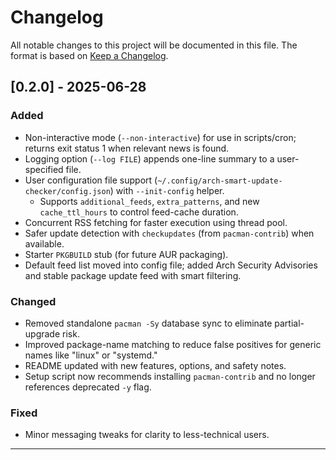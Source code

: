 # Changelog

All notable changes to this project will be documented in this file. The format is based on [Keep a Changelog](https://keepachangelog.com/en/1.0.0/).

## [0.2.0] - 2025-06-28
### Added
- Non-interactive mode (`--non-interactive`) for use in scripts/cron; returns exit status 1 when relevant news is found.
- Logging option (`--log FILE`) appends one-line summary to a user-specified file.
- User configuration file support (`~/.config/arch-smart-update-checker/config.json`) with `--init-config` helper.
  * Supports `additional_feeds`, `extra_patterns`, and new `cache_ttl_hours` to control feed-cache duration.
- Concurrent RSS fetching for faster execution using thread pool.
- Safer update detection with `checkupdates` (from `pacman-contrib`) when available.
- Starter `PKGBUILD` stub (for future AUR packaging).
- Default feed list moved into config file; added Arch Security Advisories and stable package update feed with smart filtering.

### Changed
- Removed standalone `pacman -Sy` database sync to eliminate partial-upgrade risk.
- Improved package-name matching to reduce false positives for generic names like "linux" or "systemd."
- README updated with new features, options, and safety notes.
- Setup script now recommends installing `pacman-contrib` and no longer references deprecated `-y` flag.

### Fixed
- Minor messaging tweaks for clarity to less-technical users.

--- 